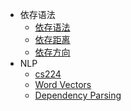 
- 依存语法
    - [依存语法](dependencyGrammar/dependencyGrammar.md)
    - [依存距离](dependencyGrammar/dependencyDistance.md)
    - [依存方向](dependencyGrammar/dependencyDirection.md)
- NLP
    - [cs224](NLP/cs224.md)
    - [Word Vectors](NLP/WordVectors.md)
    - [Dependency Parsing](NLP/DependencyParsing.md)
